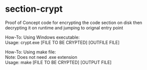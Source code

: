 # section-crypt  
  
Proof of Concept code for encrypting the code section on disk then decrypting it on runtime and jumping to orignal entry point  
  
How-To: Using Windows executable:  
Usage: crypt.exe [FILE TO BE CRYPTED] [OUTFILE FILE]  
  
How-To: Using make file:  
Note: Does not need .exe extension  
Usage: make [FILE TO BE CRYPTED] [OUTPUT FILE]  
